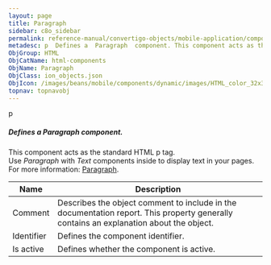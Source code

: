 ```yaml
---
layout: page
title: Paragraph
sidebar: c8o_sidebar
permalink: reference-manual/convertigo-objects/mobile-application/components/html-components/paragraph/
metadesc: p  Defines a  Paragraph  component. This component acts as the standard HTML p tag. Use  Paragraph  with  Text  components inside to display text in y
ObjGroup: HTML
ObjCatName: html-components
ObjName: Paragraph
ObjClass: ion_objects.json
ObjIcon: /images/beans/mobile/components/dynamic/images/HTML_color_32x32.png
topnav: topnavobj
---
```

p<br/>

##### Defines a <i>Paragraph</i> component.<br/>
This component acts as the standard HTML p tag.<br/>
Use <i>Paragraph</i> with <i>Text</i> components inside to display text in your pages.<br/>
 For more information: <a href='https://www.w3schools.com/tags/tag_p.asp' target='_blank'>Paragraph</a>.

Name | Description 
--- | ---
Comment | Describes the object comment to include in the documentation report.  This property generally contains an explanation about the object. 
Identifier | Defines the component identifier.  
Is active | Defines whether the component is active. 

